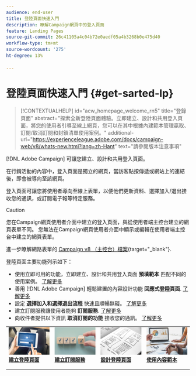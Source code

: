 ```yaml
---
audience: end-user
title: 登陸頁面快速入門
description: 瞭解Campaign網頁中的登入頁面
feature: Landing Pages
source-git-commit: 26c41105a4c04b72e0aedf05a4b3268b0e475d40
workflow-type: tm+mt
source-wordcount: '275'
ht-degree: 13%

---
```


# 登陸頁面快速入門 {#get-sarted-lp}

>[!CONTEXTUALHELP]
>id="acw_homepage_welcome_rn5"
>title="登錄頁面"
>abstract="探索全新登陸頁面體驗。立即建立、設計和共用登入頁面，將您的使用者引導至線上網頁，您可以在其中根據內建範本管理贏取、訂閱/取消訂閱和封鎖清單使用案例。"
>additional-url="https://experienceleague.adobe.com/docs/campaign-web/v8/whats-new.html?lang=zh-Hant" text="請參閱版本注意事項"

[!DNL Adobe Campaign] 可讓您建立、設計和共用登入頁面。

在行銷活動的內容中，登入頁面是獨立的網頁，當訪客點按傳遞或網站上的連結後，即會被導向至該網頁。

登入頁面可讓您將使用者導向至線上表單，以便他們更新資料、選擇加入/退出接收您的通訊，或訂閱電子報等特定服務。

>[!CAUTION]
>
>您在Campaign網頁使用者介面中建立的登入頁面，與從使用者端主控台建立的網頁表單不同。 您無法在Campaign網頁使用者介面中顯示或編輯在使用者端主控台中建立的網頁表單。
>
>進一步瞭解網路表單的 [Campaign v8 （主控台）檔案](https://experienceleague.adobe.com/docs/campaign/campaign-v8/content/webapps.html){target="_blank"}.

登陸頁面主要功能列示如下：

* 使用立即可用的功能，立即建立、設計和共用登入頁面 **預填範本** 匹配不同的使用案例。 [了解更多](create-lp.md)
* 善用 [!DNL Adobe Campaign] 輕鬆建置的內容設計功能 **回應式登陸頁面**. [了解更多](lp-content.md)
* 設定 **選擇加入和選擇退出流程** 快速且順暢無礙。 [了解更多](lp-use-cases.md)
* 建立訂閱服務讓使用者能夠 **訂閱服務**. [了解更多](lp-use-cases.md#lp-subscription)
* 向收件者提供以下資訊 **取消訂閱的功能** 接收您的通訊。 [了解更多](lp-use-cases.md#lp-unsubscription)
  <!--Send a **confirmation email** upon opt-in or opt-out.-->

<table style="table-layout:fixed"><tr style="border: 0;">
<td>
<a href="create-lp.md">
<img alt="銷售機會" src="../assets/do-not-localize/lp-subscription.jpeg">
</a>
<div><a href="create-lp.md"><strong>建立登陸頁面</strong>
</div>
<p>
</td>
<td>
<a href="../audience/manage-services.md">
<img alt="不常使用" src="../assets/do-not-localize/lp-list.jpg">
</a>
<div>
<a href="../audience/manage-services.md"><strong>建立訂閱服務</strong></a>
</div>
<p></td>
<td>
<a href="lp-content.md">
<img alt="驗證" src="../assets/do-not-localize/lp-design.jpg">
</a>
<div>
<a href="lp-content.md"><strong>設計登陸頁面</strong></a>
</div>
<p>
</td>
<td>
<a href="lp-templates.md">
<img alt="驗證" src="../assets/do-not-localize/lp-reporting.jpg">
</a>
<div>
<a href="lp-templates.md"><strong>使用內容範本</strong></a>
</div>
<p>
</td>
</tr></table>
